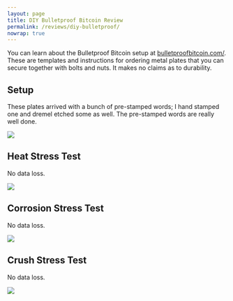 ```yaml
---
layout: page
title: DIY Bulletproof Bitcoin Review
permalink: /reviews/diy-bulletproof/
nowrap: true
---
```

You can learn about the Bulletproof Bitcoin setup at <a href="http://bulletproofbitcoin.com/">bulletproofbitcoin.com/</a>. These are templates and instructions for ordering metal plates that you can secure together with bolts and nuts. It makes no claims as to durability.

## Setup

These plates arrived with a bunch of pre-stamped words; I hand stamped one and dremel etched some as well. The pre-stamped words are really well done.

<img src="../../img/devices/bulletproof_new.jpeg" />

## Heat Stress Test

No data loss.

<img src="../../img/devices/bulletproof_heat.jpeg" />

## Corrosion Stress Test

No data loss.

<img src="../../img/devices/bulletproof_acid.jpeg" />

## Crush Stress Test

No data loss.

<img src="../../img/devices/bulletproof_crush.jpeg" />
